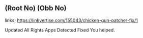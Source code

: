 (Root No)
(Obb No)
----------------------
links;
https://linkvertise.com/155043/chicken-gun-patcher-fix/1

Updated All Rights Apps Detected Fixed You helped.
